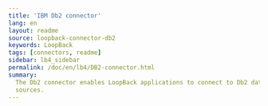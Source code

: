 ```yaml
---
title: 'IBM Db2 connector'
lang: en
layout: readme
source: loopback-connector-db2
keywords: LoopBack
tags: [connectors, readme]
sidebar: lb4_sidebar
permalink: /doc/en/lb4/DB2-connector.html
summary:
  The Db2 connector enables LoopBack applications to connect to Db2 data
  sources.
---
```

